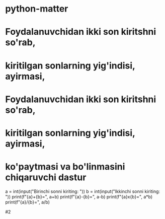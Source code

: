 # python-matter
# Foydalanuvchidan ikki son kiritshni so'rab, 
# kiritilgan sonlarning yig'indisi, ayirmasi, 
# Foydalanuvchidan ikki son kiritshni so'rab,
# kiritilgan sonlarning yig'indisi, ayirmasi,
# ko'paytmasi va bo'linmasini chiqaruvchi dastur
a = int(input("Birinchi sonni kiriting: "))
b = int(input("Ikkinchi sonni kiriting: "))
print(f"{a}+{b}=", a+b)
print(f"{a}-{b}=", a-b)
print(f"{a}x{b}=", a*b)
print(f"{a}/{b}=", a/b)
 
#2

